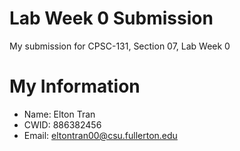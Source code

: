 # Lab Week 0 Submission

My submission for CPSC-131, Section 07, Lab Week 0

# My Information

* Name: Elton Tran
* CWID: 886382456
* Email: eltontran00@csu.fullerton.edu
